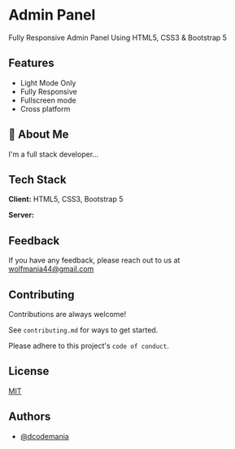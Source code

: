 # Admin Panel

Fully Responsive Admin Panel Using HTML5, CSS3 & Bootstrap 5

## Features

- Light Mode Only
- Fully Responsive
- Fullscreen mode
- Cross platform

## 🚀 About Me

I'm a full stack developer...

## Tech Stack

**Client:** HTML5, CSS3, Bootstrap 5

**Server:**

## Feedback

If you have any feedback, please reach out to us at wolfmania44@gmail.com

## Contributing

Contributions are always welcome!

See `contributing.md` for ways to get started.

Please adhere to this project's `code of conduct`.

## License

[MIT](https://github.com/DCodeMania/admin-panel-bootstrap-5/blob/master/README.md)

## Authors

- [@dcodemania](https://dcodemania.com/)

